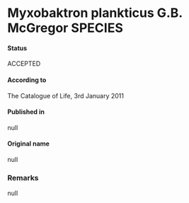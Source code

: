 Myxobaktron plankticus G.B. McGregor SPECIES
=======

#### Status
ACCEPTED

#### According to
The Catalogue of Life, 3rd January 2011

#### Published in
null

#### Original name
null

### Remarks
null